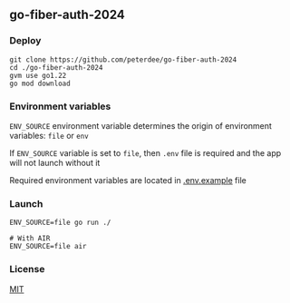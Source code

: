 ## go-fiber-auth-2024

### Deploy

```shell script
git clone https://github.com/peterdee/go-fiber-auth-2024
cd ./go-fiber-auth-2024
gvm use go1.22
go mod download
```

### Environment variables

`ENV_SOURCE` environment variable determines the origin of environment variables: `file` or `env`

If `ENV_SOURCE` variable is set to `file`, then `.env` file is required and the app will not launch without it

Required environment variables are located in [.env.example](./.env.example) file

### Launch

```shell script
ENV_SOURCE=file go run ./

# With AIR
ENV_SOURCE=file air
```

### License

[MIT](./LICENSE.md)
